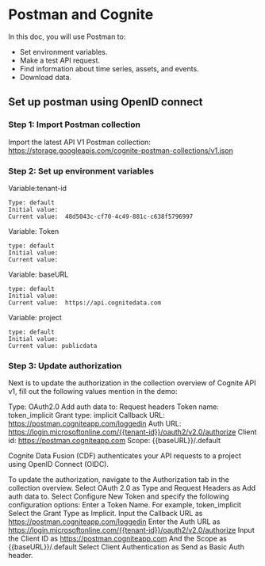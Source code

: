 # Postman and Cognite

In this doc, you will use Postman to:

- Set environment variables.
- Make a test API request.
- Find information about time series, assets, and events.
- Download data.

## Set up postman using OpenID connect

### Step 1: Import Postman collection
Import the latest API V1 Postman collection: 
https://storage.googleapis.com/cognite-postman-collections/v1.json

### Step 2: Set up environment variables

Variable:tenant-id		   	

    Type: default
    Initial value:
    Current value:  48d5043c-cf70-4c49-881c-c638f5796997

Variable: Token

    type: default	 	          
    Initial value:
    Current value:  

Variable: baseURL

    type: default	 	
    Initial value:
    Current value:  https://api.cognitedata.com

Variable: project

    type: default
    Initial value:
    Current value: publicdata


### Step 3: Update authorization
Next is to update the authorization in the collection overview of Cognite API v1, fill out the following values mention in the demo:

Type: OAuth2.0
Add auth data to: Request headers
Token name: token_implicit
Grant type: implicit
Callback URL: https://postman.cogniteapp.com/loggedin
Auth URL: https://login.microsoftonline.com/{{tenant-id}}/oauth2/v2.0/authorize
Client id: https://postman.cogniteapp.com
Scope: {{baseURL}}/.default

Cognite Data Fusion (CDF) authenticates your API requests to a project using OpenID Connect (OIDC).

To update the authorization, navigate to the Authorization tab in the collection overview.
Select OAuth 2.0 as Type and Request Headers as Add auth data to.
Select Configure New Token and specify the following configuration options:
Enter a Token Name. For example, token_implicit
Select the Grant Type as Implicit.
Input the Callback URL as https://postman.cogniteapp.com/loggedin 
Enter the Auth URL as https://login.microsoftonline.com/{{tenant-id}}/oauth2/v2.0/authorize 
Input the Client ID as https://postman.cogniteapp.com
And the Scope as {{baseURL}}/.default
Select Client Authentication as Send as Basic Auth header.